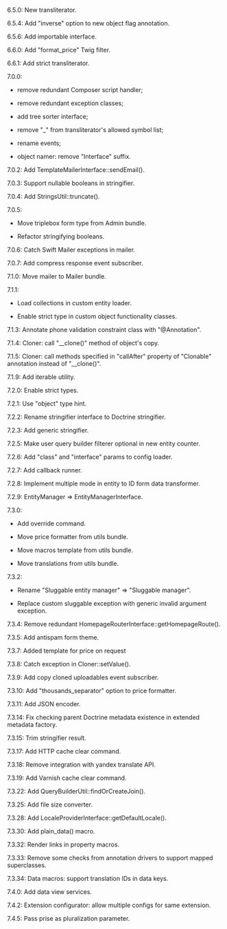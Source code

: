 6.5.0: New transliterator.

6.5.4: Add "inverse" option to new object flag annotation.

6.5.6: Add importable interface.

6.6.0: Add "format_price" Twig filter.

6.6.1: Add strict transliterator.

7.0.0: 

- remove redundant Composer script handler;

- remove redundant exception classes;

- add tree sorter interface;

- remove "_" from transliterator's allowed symbol list;

- rename events;

- object namer: remove "Interface" suffix.

7.0.2: Add TemplateMailerInterface::sendEmail().

7.0.3: Support nullable booleans in stringifier.

7.0.4: Add StringsUtil::truncate().

7.0.5:
 
- Move triplebox form type from Admin bundle.

- Refactor stringifying booleans.

7.0.6: Catch Swift Mailer exceptions in mailer.

7.0.7: Add compress response event subscriber.

7.1.0: Move mailer to Mailer bundle.

7.1.1: 

- Load collections in custom entity loader.

- Enable strict type in custom object functionality classes.

7.1.3: Annotate phone validation constraint class with "@Annotation".

7.1.4: Cloner: call "__clone()" method of object's copy.

7.1.5: Cloner: call methods specified in "callAfter" property of "Clonable" annotation instead of "__clone()".

7.1.9: Add iterable utility.

7.2.0: Enable strict types.

7.2.1: Use "object" type hint.

7.2.2: Rename stringifier interface to Doctrine stringifier.

7.2.3: Add generic stringifier.

7.2.5: Make user query builder filterer optional in new entity counter.

7.2.6: Add "class" and "interface" params to config loader.

7.2.7: Add callback runner.

7.2.8: Implement multiple mode in entity to ID form data transformer.

7.2.9: EntityManager => EntityManagerInterface.

7.3.0:

- Add override command.

- Move price formatter from utils bundle.

- Move macros template from utils bundle.

- Move translations from utils bundle.

7.3.2:

- Rename "Sluggable entity manager" => "Sluggable manager".

- Replace custom sluggable exception with generic invalid argument exception.

7.3.4: Remove redundant HomepageRouterInterface::getHomepageRoute().

7.3.5: Add antispam form theme.

7.3.7: Added template for price on request

7.3.8: Catch exception in Cloner::setValue().

7.3.9: Add copy cloned uploadables event subscriber.

7.3.10: Add "thousands_separator" option to price formatter.

7.3.11: Add JSON encoder.

7.3.14: Fix checking parent Doctrine metadata existence in extended metadata factory.

7.3.15: Trim stringifier result.

7.3.17: Add HTTP cache clear command.

7.3.18: Remove integration with yandex translate API.

7.3.19: Add Varnish cache clear command.

7.3.22: Add QueryBuilderUtil::findOrCreateJoin().

7.3.25: Add file size converter.

7.3.28: Add LocaleProviderInterface::getDefaultLocale().

7.3.30: Add plain_data() macro.

7.3.32: Render links in property macros.

7.3.33: Remove some checks from annotation drivers to support mapped superclasses.

7.3.34: Data macros: support translation IDs in data keys.

7.4.0: Add data view services.

7.4.2: Extension configurator: allow multiple configs for same extension.

7.4.5: Pass prise as pluralization parameter. 
